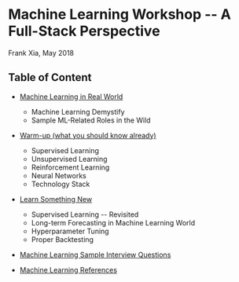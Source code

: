 # Machine Learning Workshop -- A Full-Stack Perspective

Frank Xia, May 2018


## Table of Content

* [Machine Learning in Real World](sections/ml_in_real_world/ml_in_real_world.md)
    * Machine Learning Demystify 
    * Sample ML-Related Roles in the Wild

* [Warm-up (what you should know already)](sections/you_should_know/you_should_know.md)
    * Supervised Learning
    * Unsupervised Learning
    * Reinforcement Learning
    * Neural Networks
    * Technology Stack
* [Learn Something New](sections/new_stuffs/new_stuffs.md)
    * Supervised Learning -- Revisited
    * Long-term Forecasting in Machine Learning World
    * Hyperparameter Tuning
    * Proper Backtesting
* [Machine Learning Sample Interview Questions](sections/interview_questions/interview_questions.md)
* [Machine Learning References](sections/reference/reference.md)

